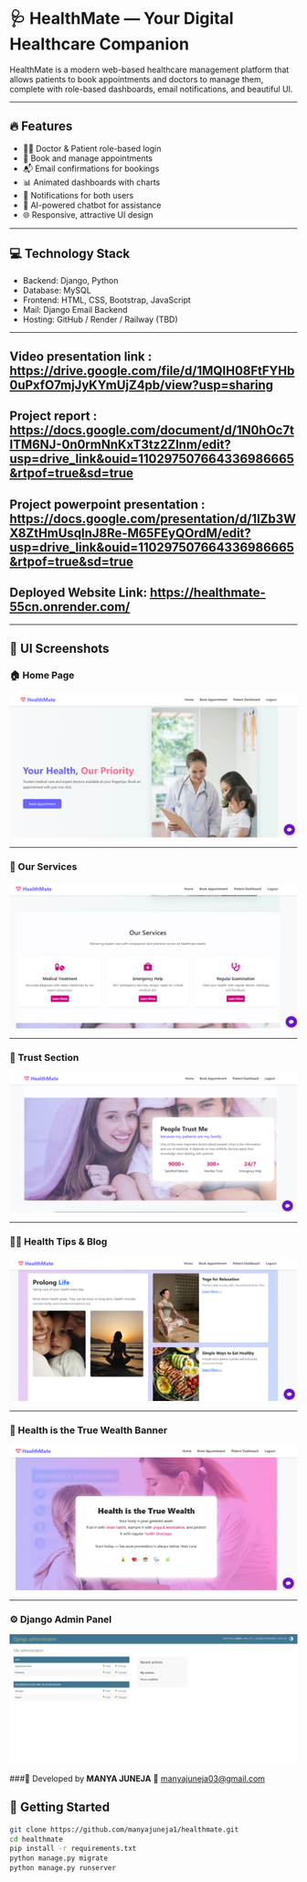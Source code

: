 # 🩺 HealthMate — Your Digital Healthcare Companion

HealthMate is a modern web-based healthcare management platform that allows patients to book appointments and doctors to manage them, complete with role-based dashboards, email notifications, and beautiful UI.

---

## 🔥 Features

- 👨‍⚕️ Doctor & Patient role-based login
- 📅 Book and manage appointments
- 📬 Email confirmations for bookings
- 📊 Animated dashboards with charts
- 🔔 Notifications for both users
- 🤖 AI-powered chatbot for assistance
- 🌐 Responsive, attractive UI design

---

## 💻 Technology Stack

- Backend: Django, Python
- Database: MySQL
- Frontend: HTML, CSS, Bootstrap, JavaScript
- Mail: Django Email Backend
- Hosting: GitHub / Render / Railway (TBD)

---
Video presentation link : https://drive.google.com/file/d/1MQIH08FtFYHb0uPxfO7mjJyKYmUjZ4pb/view?usp=sharing
---

Project report : https://docs.google.com/document/d/1N0hOc7tITM6NJ-0n0rmNnKxT3tz2Zlnm/edit?usp=drive_link&ouid=110297507664336986665&rtpof=true&sd=true
---

Project powerpoint presentation : https://docs.google.com/presentation/d/1IZb3WX8ZtHmUsqInJ8Re-M65FEyQOrdM/edit?usp=drive_link&ouid=110297507664336986665&rtpof=true&sd=true
---

Deployed Website Link: https://healthmate-55cn.onrender.com/
---

---

## 📸 UI Screenshots

### 🏠 Home Page
![Home Page](App/static/images/screenshots/homepage.png)

---

### 🧰 Our Services
![Services Section](App/static/images/screenshots/services.png)

---

### 💖 Trust Section
![Trust](App/static/images/screenshots/trust_section.png)

---

### 🧘‍♀️ Health Tips & Blog
![Blog](App/static/images/screenshots/blog_section.png)

---

### 💎 Health is the True Wealth Banner
![Wealth Banner](App/static/images/screenshots/wealth_banner.png)

---

### ⚙️ Django Admin Panel
![Admin Panel](App/static/images/screenshots/admin_dashboard.png)

###👤 Developed by
**MANYA JUNEJA**
📧 manyajuneja03@gmail.com

## 🚀 Getting Started

```bash
git clone https://github.com/manyajuneja1/healthmate.git
cd healthmate
pip install -r requirements.txt
python manage.py migrate
python manage.py runserver



